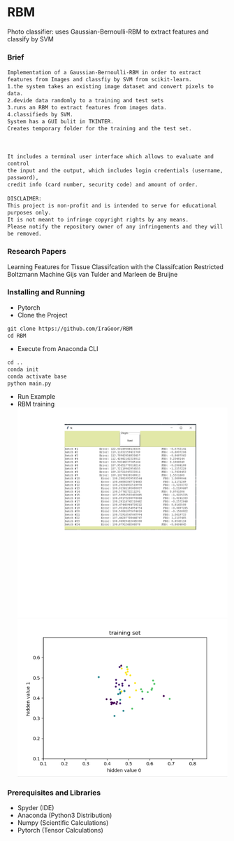 # RBM
Photo classifier: uses Gaussian-Bernoulli-RBM to extract features and classify by SVM

### Brief
```
Implementation of a Gaussian-Bernoulli-RBM in order to extract features from Images and classfiy by SVM from scikit-learn.
1.the system takes an existing image dataset and convert pixels to data.
2.devide data randomly to a training and test sets
3.runs an RBM to extract features from images data.
4.classifieds by SVM.
System has a GUI bulit in TKINTER.
Creates temporary folder for the training and the test set.



It includes a terminal user interface which allows to evaluate and control 
the input and the output, which includes login credentials (username, password), 
credit info (card number, security code) and amount of order.

DISCLAIMER:
This project is non-profit and is intended to serve for educational purposes only.
It is not meant to infringe copyright rights by any means.
Please notify the repository owner of any infringements and they will be removed.
```
### Research Papers
Learning Features for Tissue Classifcation
with the Classifcation Restricted
Boltzmann Machine
Gijs van Tulder and Marleen de Bruijne

### Installing and Running
- Pytorch
- Clone the Project
```
git clone https://github.com/IraGoor/RBM
cd RBM
```
- Execute from Anaconda CLI
```
cd ..
conda init
conda activate base
python main.py
```
- Run Example
- RBM training
![alt text](https://github.com/IraGoor/RBM/blob/main/Batch.png)
![alt text](https://github.com/IraGoor/RBM/blob/main/Training%20Set.png)
### Prerequisites and Libraries
- Spyder (IDE)
- Anaconda (Python3 Distribution)
- Numpy (Scientific Calculations)
- Pytorch (Tensor Calculations)
